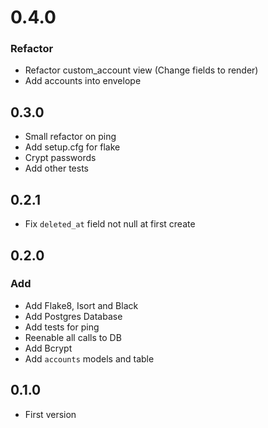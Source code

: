# 0.4.0

### Refactor
+ Refactor custom_account view (Change fields to render)
+ Add accounts into envelope

## 0.3.0
+ Small refactor on ping
+ Add setup.cfg for flake
+ Crypt passwords
+ Add other tests

## 0.2.1
+ Fix `deleted_at` field not null at first create

## 0.2.0

### Add
+ Add Flake8, Isort and Black
+ Add Postgres Database
+ Add tests for ping
+ Reenable all calls to DB
+ Add Bcrypt
+ Add `accounts` models and table

## 0.1.0
+ First version